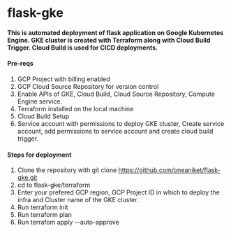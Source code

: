 # flask-gke
#### This is automated deployment of flask application on Google Kubernetes Engine. GKE cluster is created with Terraform along with Cloud Build Trigger. Cloud Build is used for CICD deployments. 

#### Pre-reqs
1. GCP Project with billing enabled
2. GCP Cloud Source Repository for version control
3. Enable APIs of GKE, Cloud Build, Cloud Source Repository, Compute Engine service.
4. Terraform installed on the local machine
5. Cloud Build Setup
6. Service account with permissions to deploy GKE cluster, Create service account, add permissions to service account and create cloud build trigger.

#### Steps for deployment
1. Clone the repository with git clone https://github.com/oneaniket/flask-gke.git
2. cd to flask-gke/terraform
3. Enter your prefered GCP region, GCP Project ID in which to deploy the infra and Cluster name of the GKE cluster.
4. Run terraform init
5. Run terraform plan
6. Run terrafom apply --auto-approve
